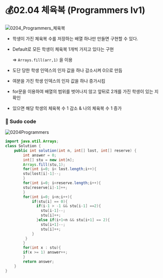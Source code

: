 # 💰02.04 체육복 (Programmers lv1)
![0204_Programmers_체육복](https://user-images.githubusercontent.com/48318620/106917362-89615e80-674b-11eb-87e8-013faae859a1.png)


- 학생이 가진 체육복 수를 저장하는 배열 하나만 만들면 구현할 수 있다.
- Default로 모든 학생이 체육복 1개씩 가지고 있다는 구현

    ⇒ `Arrays.fill(arr,1)` 을 이용

- 도단 당한 학생 인덱스의 인자 값을 하나 감소시켜 0으로 만듬
- 여분을 가진 학생 인덱스의 인자 값을 하나 증가시킴
- for문을 이용하여 배열의 범위를 벗어나지 않고 앞뒤로 2개를 가진 학생이 있는 지 확인
- 있으면 해당 학생의 체육복 수 1 감소 & 나의 체육복 수 1 증가

### 💬 Sudo code

![0204Programmers](https://user-images.githubusercontent.com/48318620/106917407-941bf380-674b-11eb-96b6-b9a20b2b0a01.jpg)


```java
import java.util.Arrays;
class Solution {
    public int solution(int n, int[] lost, int[] reserve) {
        int answer = 0;
        int[] stu = new int[n];
        Arrays.fill(stu,1);
        for(int i=0; i< lost.length;i++){
        stu[lost[i]-1]--;
        }
        for(int i=0; i<reserve.length;i++){
        stu[reserve[i]-1]++;
        }
        for(int i=0; i<n;i++){
            if(stu[i] == 0){
              if(i-1 > -1 && stu[i-1] ==2){
                stu[i-1]--;
                stu[i]++;
              }else if(i+1<n && stu[i+1] == 2){
                stu[i+1]--;
                stu[i]++;
            }
         }
        }
        for(int x : stu){
        if(x >= 1) answer++;
        }
        return answer;
    }
}
```
